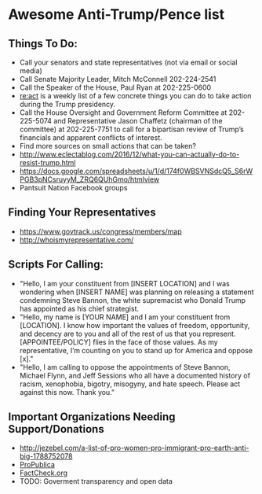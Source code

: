# Awesome Anti-Trump/Pence list

## Things To Do:

* Call your senators and state representatives (not via email or social media)
* Call Senate Majority Leader, Mitch McConnell 202-224-2541
* Call the Speaker of the House, Paul Ryan at 202-225-0600
* [re:act](http://tinyletter.com/re-act) is a weekly list of a few concrete things you can do to take action during the Trump presidency.
* Call the House Oversight and Government Reform Committee at 202-225-5074 and Representative Jason Chaffetz (chairman of the committee) at 202-225-7751 to call for a bipartisan review of Trump’s financials and apparent conflicts of interest.
* Find more sources on small actions that can be taken?
* http://www.eclectablog.com/2016/12/what-you-can-actually-do-to-resist-trump.html
* https://docs.google.com/spreadsheets/u/1/d/174f0WBSVNSdcQ5_S6rWPGB3pNCsruyyM_ZRQ6QUhGmo/htmlview
* Pantsuit Nation Facebook groups

## Finding Your Representatives

* https://www.govtrack.us/congress/members/map
* http://whoismyrepresentative.com/

## Scripts For Calling:

* "Hello, I am your constituent from [INSERT LOCATION] and I was wondering when [INSERT NAME] was planning on releasing a statement condemning Steve Bannon, the white supremacist who Donald Trump has appointed as his chief strategist.
* "Hello, my name is [YOUR NAME] and I am your constituent from [LOCATION]. I know how important the values of freedom, opportunity, and decency are to you and all of the rest of us that you represent. [APPOINTEE/POLICY] flies in the face of those values. As my representative, I’m counting on you to stand up for America and oppose [x]."
* "Hello, I am calling to oppose the appointments of Steve Bannon, Michael Flynn, and Jeff Sessions who all have a documented history of racism, xenophobia, bigotry, misogyny, and hate speech. Please act against this now. Thank you."

## Important Organizations Needing Support/Donations

* http://jezebel.com/a-list-of-pro-women-pro-immigrant-pro-earth-anti-big-1788752078
* [ProPublica](https://www.propublica.org/donate/)
* [FactCheck.org](https://giving.apps.upenn.edu/giving/jsp/fast.do?fastStart=simpleForm&program=ANS&fund=602014)
* TODO: Goverment transparency and open data
